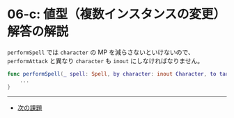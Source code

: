 # 06-c: 値型（複数インスタンスの変更） 解答の解説

`performSpell` では `character` の MP を減らさないといけないので、 `performAttack` と異なり `character` も `inout` にしなければなりません。

```swift
func performSpell(_ spell: Spell, by character: inout Character, to target: inout Character) {
    ...
}
```

---

- [次の課題](07-a.md)
